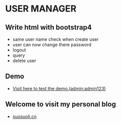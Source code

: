 USER MANAGER
===

## Write html with bootstrap4

- same user name check when create user
- user can now change there password
- logout
- query
- delete user

## Demo

- [Visit here to test the demo.(admin:admin123)](http://www.suosuoli.cn:8086/auth/login/)


## Welcome to visit my personal blog

- [suosuoli.cn](https://www.suosuoli.cn)

